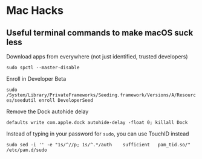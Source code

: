 # Mac Hacks

## Useful terminal commands to make macOS suck less



Download apps from everywhere (not just identified, trusted developers)

`sudo spctl --master-disable` 



Enroll in Developer Beta

`sudo /System/Library/PrivateFrameworks/Seeding.framework/Versions/A/Resources/seedutil enroll DeveloperSeed`



Remove the Dock autohide delay

`defaults write com.apple.dock autohide-delay -float 0; killall Dock`



Instead of typing in your password for `sudo`, you can use TouchID instead

`sudo sed -i '' -e "1s/^//p; 1s/^.*/auth    sufficient   pam_tid.so/" /etc/pam.d/sudo`



